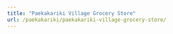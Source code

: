 ```yaml
---
title: "Paekakariki Village Grocery Store"
url: /paekakariki/paekakariki-village-grocery-store/
---
```

